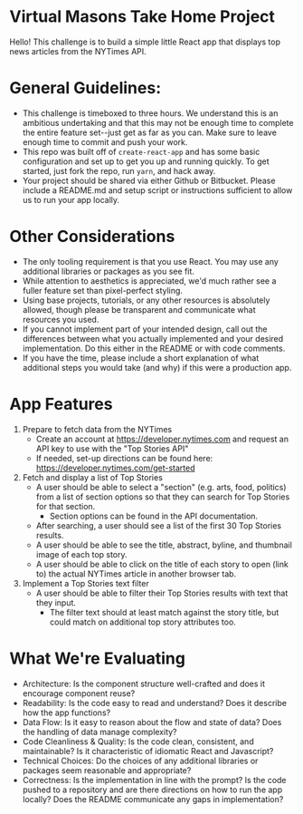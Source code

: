 # Virtual Masons Take Home Project

Hello! This challenge is to build a simple little React app that displays top news articles from the NYTimes API.

# General Guidelines:
- This challenge is timeboxed to three hours. We understand this is an ambitious undertaking and that this may not be enough time to complete the entire feature set--just get as far as you can. Make sure to leave enough time to commit and push your work.
- This repo was built off of `create-react-app` and has some basic configuration and set up to get you up and running quickly. To get started, just fork the repo, run `yarn`, and hack away.
- Your project should be shared via either Github or Bitbucket. Please include a README.md and setup script or instructions sufficient to allow us to run your app locally.

# Other Considerations
- The only tooling requirement is that you use React. You may use any additional libraries or packages as you see fit.
- While attention to aesthetics is appreciated, we'd much rather see a fuller feature set than pixel-perfect styling.
- Using base projects, tutorials, or any other resources is absolutely allowed, though please be transparent and communicate what resources you used.
- If you cannot implement part of your intended design, call out the differences between what you actually implemented and your desired implementation. Do this either in the README or with code comments.
- If you have the time, please include a short explanation of what additional steps you would take (and why) if this were a production app.

# App Features
1. Prepare to fetch data from the NYTimes
	- Create an account at https://developer.nytimes.com and request an API key to use with the "Top Stories API"
	- If needed, set-up directions can be found here: https://developer.nytimes.com/get-started
2. Fetch and display a list of Top Stories
	- A user should be able to select a "section" (e.g. arts, food, politics) from a list of section options so that they can search for Top Stories for that section.
		- Section options can be found in the API documentation.
	- After searching, a user should see a list of the first 30 Top Stories results.
	- A user should be able to see the title, abstract, byline, and thumbnail image of each top story.
	- A user should be able to click on the title of each story to open (link to) the actual NYTimes article in another browser tab.
3. Implement a Top Stories text filter
	- A user should be able to filter their Top Stories results with text that they input.
		- The filter text should at least match against the story title, but could match on additional top story attributes too.

# What We're Evaluating
- Architecture: Is the component structure well-crafted and does it encourage component reuse?  
- Readability: Is the code easy to read and understand? Does it describe how the app functions?
- Data Flow: Is it easy to reason about the flow and state of data? Does the handling of data manage complexity?
- Code Cleanliness & Quality: Is the code clean, consistent, and maintainable? Is it characteristic of idiomatic React and Javascript?
- Technical Choices: Do the choices of any additional libraries or packages seem reasonable and appropriate?
- Correctness: Is the implementation in line with the prompt? Is the code pushed to a repository and are there directions on how to run the app locally? Does the README communicate any gaps in implementation? 
